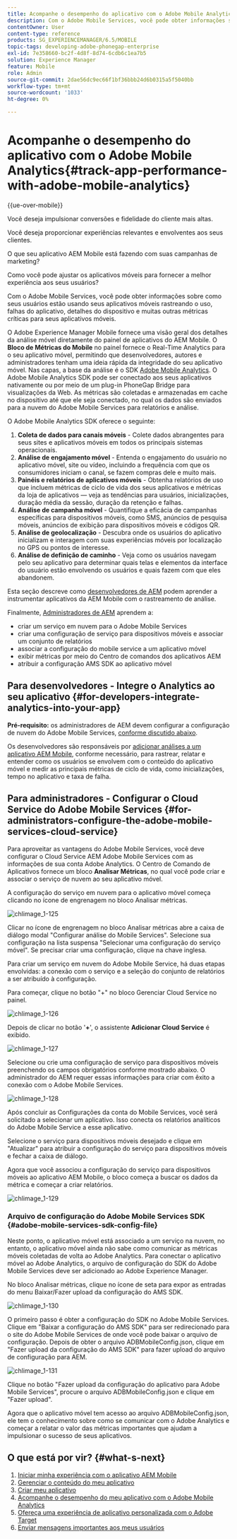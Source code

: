 ```yaml
---
title: Acompanhe o desempenho do aplicativo com o Adobe Mobile Analytics
description: Com o Adobe Mobile Services, você pode obter informações sobre como seus usuários estão usando seus aplicativos móveis rastreando o uso, falhas do aplicativo, detalhes do dispositivo e muitas outras métricas críticas para seus aplicativos móveis. Siga esta página para saber mais.
contentOwner: User
content-type: reference
products: SG_EXPERIENCEMANAGER/6.5/MOBILE
topic-tags: developing-adobe-phonegap-enterprise
exl-id: 7e358660-bc2f-4d8f-8d74-6cdb6c1ea7b5
solution: Experience Manager
feature: Mobile
role: Admin
source-git-commit: 2dae56dc9ec66f1bf36bbb24d6b0315a5f5040bb
workflow-type: tm+mt
source-wordcount: '1033'
ht-degree: 0%

---
```


# Acompanhe o desempenho do aplicativo com o Adobe Mobile Analytics{#track-app-performance-with-adobe-mobile-analytics}

{{ue-over-mobile}}

Você deseja impulsionar conversões e fidelidade do cliente mais altas.

Você deseja proporcionar experiências relevantes e envolventes aos seus clientes.

O que seu aplicativo AEM Mobile está fazendo com suas campanhas de marketing?

Como você pode ajustar os aplicativos móveis para fornecer a melhor experiência aos seus usuários?

Com o Adobe Mobile Services, você pode obter informações sobre como seus usuários estão usando seus aplicativos móveis rastreando o uso, falhas do aplicativo, detalhes do dispositivo e muitas outras métricas críticas para seus aplicativos móveis.

O Adobe Experience Manager Mobile fornece uma visão geral dos detalhes da análise móvel diretamente do painel de aplicativos do AEM Mobile. O **Bloco de Métricas do Mobile** no painel fornece o Real-Time Analytics para o seu aplicativo móvel, permitindo que desenvolvedores, autores e administradores tenham uma ideia rápida da integridade do seu aplicativo móvel. Nas capas, a base da análise é o SDK [Adobe Mobile Analytics](https://business.adobe.com/br/products/analytics/mobile-marketing.html). O Adobe Mobile Analytics SDK pode ser conectado aos seus aplicativos nativamente ou por meio de um plug-in PhoneGap Bridge para visualizações da Web. As métricas são coletadas e armazenadas em cache no dispositivo até que ele seja conectado, no qual os dados são enviados para a nuvem do Adobe Mobile Services para relatórios e análise.

O Adobe Mobile Analytics SDK oferece o seguinte:

1. **Coleta de dados para canais móveis** - Colete dados abrangentes para seus sites e aplicativos móveis em todos os principais sistemas operacionais.
1. **Análise de engajamento móvel** - Entenda o engajamento do usuário no aplicativo móvel, site ou vídeo, incluindo a frequência com que os consumidores iniciam o canal, se fazem compras dele e muito mais.
1. **Painéis e relatórios de aplicativos móveis** - Obtenha relatórios de uso que incluem métricas de ciclo de vida dos seus aplicativos e métricas da loja de aplicativos — veja as tendências para usuários, inicializações, duração média da sessão, duração da retenção e falhas.
1. **Análise de campanha móvel** - Quantifique a eficácia de campanhas específicas para dispositivos móveis, como SMS, anúncios de pesquisa móveis, anúncios de exibição para dispositivos móveis e códigos QR.
1. **Análise de geolocalização** - Descubra onde os usuários do aplicativo inicializam e interagem com suas experiências móveis por localização no GPS ou pontos de interesse.
1. **Análise de definição de caminho** - Veja como os usuários navegam pelo seu aplicativo para determinar quais telas e elementos da interface do usuário estão envolvendo os usuários e quais fazem com que eles abandonem.

Esta seção descreve como [desenvolvedores de AEM](#developers) podem aprender a instrumentar aplicativos da AEM Mobile com o rastreamento de análise.

Finalmente, [Administradores de AEM](#administrators) aprendem a:

* criar um serviço em nuvem para o Adobe Mobile Services
* criar uma configuração de serviço para dispositivos móveis e associar um conjunto de relatórios
* associar a configuração do mobile service a um aplicativo móvel
* exibir métricas por meio do Centro de comandos dos aplicativos AEM
* atribuir a configuração AMS SDK ao aplicativo móvel

## Para desenvolvedores - Integre o Analytics ao seu aplicativo {#for-developers-integrate-analytics-into-your-app}

**Pré-requisito:** os administradores de AEM devem configurar a configuração de nuvem do Adobe Mobile Services, [conforme discutido abaixo](#amscloudserviceconfig).

Os desenvolvedores são responsáveis por [adicionar análises a um aplicativo AEM Mobile](/help/mobile/phonegap-add-analytics-to-apps.md), conforme necessário, para rastrear, relatar e entender como os usuários se envolvem com o conteúdo do aplicativo móvel e medir as principais métricas de ciclo de vida, como inicializações, tempo no aplicativo e taxa de falha.

## Para administradores - Configurar o Cloud Service do Adobe Mobile Services {#for-administrators-configure-the-adobe-mobile-services-cloud-service}

Para aproveitar as vantagens do Adobe Mobile Services, você deve configurar o Cloud Service AEM Adobe Mobile Services com as informações de sua conta Adobe Analytics. O Centro de Comando de Aplicativos fornece um bloco **Analisar Métricas**, no qual você pode criar e associar o serviço de nuvem ao seu aplicativo móvel.

A configuração do serviço em nuvem para o aplicativo móvel começa clicando no ícone de engrenagem no bloco Analisar métricas.

![chlimage_1-125](assets/chlimage_1-125.png)

Clicar no ícone de engrenagem no bloco Analisar métricas abre a caixa de diálogo modal &quot;Configurar análise do Mobile Services&quot;. Selecione sua configuração na lista suspensa &quot;Selecionar uma configuração do serviço móvel&quot;. Se precisar criar uma configuração, clique na chave inglesa.

Para criar um serviço em nuvem do Adobe Mobile Service, há duas etapas envolvidas: a conexão com o serviço e a seleção do conjunto de relatórios a ser atribuído à configuração.

Para começar, clique no botão &quot;+&quot; no bloco Gerenciar Cloud Service no painel.

![chlimage_1-126](assets/chlimage_1-126.png)

Depois de clicar no botão &#39;**+**&#39;, o assistente **Adicionar Cloud Service** é exibido.

![chlimage_1-127](assets/chlimage_1-127.png)

Selecione ou crie uma configuração de serviço para dispositivos móveis preenchendo os campos obrigatórios conforme mostrado abaixo. O administrador do AEM requer essas informações para criar com êxito a conexão com o Adobe Mobile Services.

![chlimage_1-128](assets/chlimage_1-128.png)

Após concluir as Configurações da conta do Mobile Services, você será solicitado a selecionar um aplicativo. Isso conecta os relatórios analíticos do Adobe Mobile Service a esse aplicativo.

Selecione o serviço para dispositivos móveis desejado e clique em &quot;Atualizar&quot; para atribuir a configuração do serviço para dispositivos móveis e fechar a caixa de diálogo.

Agora que você associou a configuração do serviço para dispositivos móveis ao aplicativo AEM Mobile, o bloco começa a buscar os dados da métrica e começar a criar relatórios.

![chlimage_1-129](assets/chlimage_1-129.png)

### Arquivo de configuração do Adobe Mobile Services SDK {#adobe-mobile-services-sdk-config-file}

Neste ponto, o aplicativo móvel está associado a um serviço na nuvem, no entanto, o aplicativo móvel ainda não sabe como comunicar as métricas móveis coletadas de volta ao Adobe Analytics. Para conectar o aplicativo móvel ao Adobe Analytics, o arquivo de configuração do SDK do Adobe Mobile Services deve ser adicionado ao Adobe Experience Manager.

No bloco Analisar métricas, clique no ícone de seta para expor as entradas do menu Baixar/Fazer upload da configuração do AMS SDK.

![chlimage_1-130](assets/chlimage_1-130.png)

O primeiro passo é obter a configuração do SDK no Adobe Mobile Services. Clique em &quot;Baixar a configuração do AMS SDK&quot; para ser redirecionado para o site do Adobe Mobile Services de onde você pode baixar o arquivo de configuração. Depois de obter o arquivo ADBMobileConfig.json, clique em &quot;Fazer upload da configuração do AMS SDK&quot; para fazer upload do arquivo de configuração para AEM.

![chlimage_1-131](assets/chlimage_1-131.png)

Clique no botão &quot;Fazer upload da configuração do aplicativo para Adobe Mobile Services&quot;, procure o arquivo ADBMobileConfig.json e clique em &quot;Fazer upload&quot;.

Agora que o aplicativo móvel tem acesso ao arquivo ADBMobileConfig.json, ele tem o conhecimento sobre como se comunicar com o Adobe Analytics e começar a relatar o valor das métricas importantes que ajudam a impulsionar o sucesso de seus aplicativos.

## O que está por vir? {#what-s-next}

1. [Iniciar minha experiência com o aplicativo AEM Mobile](/help/mobile/starting-aem-phonegap-app.md)
1. [Gerenciar o conteúdo do meu aplicativo](/help/mobile/phonegap-manage-app-content.md)
1. [Criar meu aplicativo](/help/mobile/building-app-mobile-phonegap.md)
1. [Acompanhe o desempenho do meu aplicativo com o Adobe Mobile Analytics](/help/mobile/phonegap-intro-to-app-analytics.md)
1. [Ofereça uma experiência de aplicativo personalizada com o Adobe Target](/help/mobile/phonegap-aem-mobile-content-personalization.md)
1. [Enviar mensagens importantes aos meus usuários](/help/mobile/phonegap-push-notifications.md)
